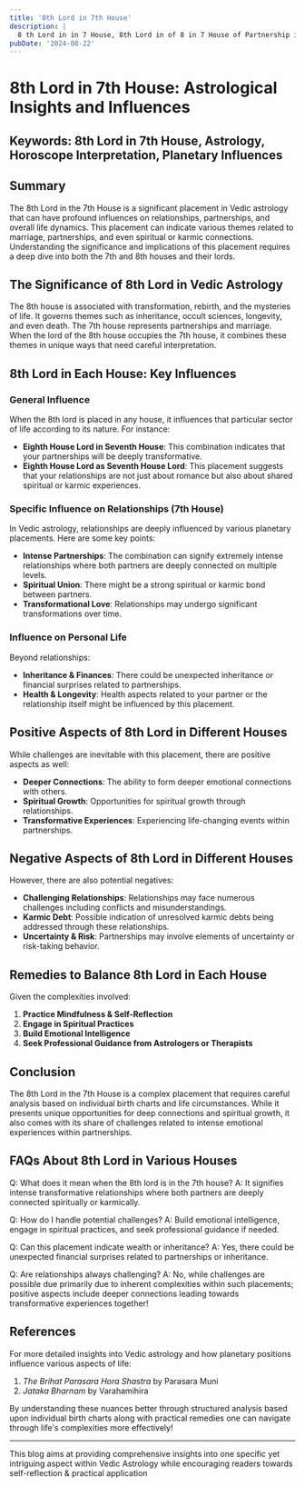 ```yaml
---
title: '8th Lord in 7th House'
description: |
  8 th Lord in in 7 House, 8th Lord in of 8 in 7 House of Partnership in Vedic astrology
pubDate: '2024-08-22'
---
```


# 8th Lord in 7th House: Astrological Insights and Influences

## Keywords: 8th Lord in 7th House, Astrology, Horoscope Interpretation, Planetary Influences

## Summary
The 8th Lord in the 7th House is a significant placement in Vedic astrology that can have profound influences on relationships, partnerships, and overall life dynamics. This placement can indicate various themes related to marriage, partnerships, and even spiritual or karmic connections. Understanding the significance and implications of this placement requires a deep dive into both the 7th and 8th houses and their lords.

## The Significance of 8th Lord in Vedic Astrology
The 8th house is associated with transformation, rebirth, and the mysteries of life. It governs themes such as inheritance, occult sciences, longevity, and even death. The 7th house represents partnerships and marriage. When the lord of the 8th house occupies the 7th house, it combines these themes in unique ways that need careful interpretation.

## 8th Lord in Each House: Key Influences
### General Influence
When the 8th lord is placed in any house, it influences that particular sector of life according to its nature. For instance:
- **Eighth House Lord in Seventh House**: This combination indicates that your partnerships will be deeply transformative.
- **Eighth House Lord as Seventh House Lord**: This placement suggests that your relationships are not just about romance but also about shared spiritual or karmic experiences.

### Specific Influence on Relationships (7th House)
In Vedic astrology, relationships are deeply influenced by various planetary placements. Here are some key points:
- **Intense Partnerships**: The combination can signify extremely intense relationships where both partners are deeply connected on multiple levels.
- **Spiritual Union**: There might be a strong spiritual or karmic bond between partners.
- **Transformational Love**: Relationships may undergo significant transformations over time.

### Influence on Personal Life
Beyond relationships:
- **Inheritance & Finances**: There could be unexpected inheritance or financial surprises related to partnerships.
- **Health & Longevity**: Health aspects related to your partner or the relationship itself might be influenced by this placement.

## Positive Aspects of 8th Lord in Different Houses
While challenges are inevitable with this placement, there are positive aspects as well:
- **Deeper Connections**: The ability to form deeper emotional connections with others.
- **Spiritual Growth**: Opportunities for spiritual growth through relationships.
- **Transformative Experiences**: Experiencing life-changing events within partnerships.

## Negative Aspects of 8th Lord in Different Houses
However, there are also potential negatives:
- **Challenging Relationships**: Relationships may face numerous challenges including conflicts and misunderstandings.
- **Karmic Debt**: Possible indication of unresolved karmic debts being addressed through these relationships.
- **Uncertainty & Risk**: Partnerships may involve elements of uncertainty or risk-taking behavior.

## Remedies to Balance 8th Lord in Each House
Given the complexities involved:
1. **Practice Mindfulness & Self-Reflection**
2. **Engage in Spiritual Practices**
3. **Build Emotional Intelligence**
4. **Seek Professional Guidance from Astrologers or Therapists**

## Conclusion
The 8th Lord in the 7th House is a complex placement that requires careful analysis based on individual birth charts and life circumstances. While it presents unique opportunities for deep connections and spiritual growth, it also comes with its share of challenges related to intense emotional experiences within partnerships.

## FAQs About 8th Lord in Various Houses

Q: What does it mean when the 8th lord is in the 7th house?
A: It signifies intense transformative relationships where both partners are deeply connected spiritually or karmically.

Q: How do I handle potential challenges?
A: Build emotional intelligence, engage in spiritual practices, and seek professional guidance if needed.

Q: Can this placement indicate wealth or inheritance?
A: Yes, there could be unexpected financial surprises related to partnerships or inheritance.

Q: Are relationships always challenging?
A: No, while challenges are possible due primarily due to inherent complexities within such placements; positive aspects include deeper connections leading towards transformative experiences together!

## References

For more detailed insights into Vedic astrology and how planetary positions influence various aspects of life:
1. *The Brihat Parasara Hora Shastra* by Parasara Muni
2. *Jataka Bharnam* by Varahamihira

By understanding these nuances better through structured analysis based upon individual birth charts along with practical remedies one can navigate through life's complexities more effectively!

---

This blog aims at providing comprehensive insights into one specific yet intriguing aspect within Vedic Astrology while encouraging readers towards self-reflection & practical application